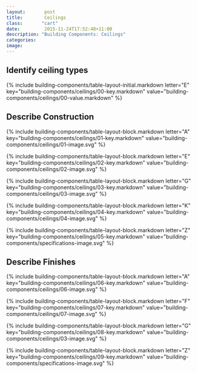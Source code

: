 ```yaml
---
layout:       post
title:        Ceilings
class:       "cart"
date:         2015-11-24T17:52:48+11:00
description: "Building Components: Ceilings"
categories:      
image:        
---
```


<div class="building-components">

<dl markdown="1">


## <span class="transform-to-uppercase">**Identify ceiling types**</span>

{% include building-components/table-layout-initial.markdown letter="E" key="building-components/ceilings/00-key.markdown" value="building-components/ceilings/00-value.markdown" %}

## <span class="transform-to-uppercase">**Describe** Construction</span>

{% include building-components/table-layout-block.markdown letter="A" key="building-components/ceilings/01-key.markdown" value="building-components/ceilings/01-image.svg" %}

{% include building-components/table-layout-block.markdown letter="E" key="building-components/ceilings/02-key.markdown" value="building-components/ceilings/02-image.svg"  %}

{% include building-components/table-layout-block.markdown letter="G" key="building-components/ceilings/03-key.markdown" value="building-components/ceilings/03-image.svg"  %}

{% include building-components/table-layout-block.markdown letter="K" key="building-components/ceilings/04-key.markdown" value="building-components/ceilings/04-image.svg"  %}

{% include building-components/table-layout-block.markdown letter="Z" key="building-components/ceilings/05-key.markdown" value="building-components/specifications-image.svg"  %}

## <span class="transform-to-uppercase">**Describe** Finishes</span>


{% include building-components/table-layout-block.markdown letter="A" key="building-components/ceilings/06-key.markdown" value="building-components/ceilings/06-image.svg"  %}

{% include building-components/table-layout-block.markdown letter="F" key="building-components/ceilings/07-key.markdown" value="building-components/ceilings/07-image.svg"  %}

{% include building-components/table-layout-block.markdown letter="G" key="building-components/ceilings/08-key.markdown" value="building-components/ceilings/03-image.svg"  %}

{% include building-components/table-layout-block.markdown letter="Z" key="building-components/ceilings/09-key.markdown" value="building-components/specifications-image.svg"  %}


</dl>

</div>
